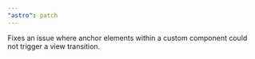 ```yaml
---
"astro": patch
---
```

Fixes an issue where anchor elements within a custom component could not trigger a view transition.
